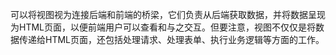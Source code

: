 
可以将视图视为连接后端和前端的桥梁，它们负责从后端获取数据，并将数据呈现为HTML页面，以便前端用户可以查看和与之交互。但要注意，视图不仅仅是将数据传递给HTML页面，还包括处理请求、处理表单、执行业务逻辑等方面的工作。
